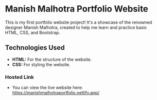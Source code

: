 # Manish Malhotra Portfolio Website

This is my first portfolio website project! It's a showcase of the renowned designer Manish Malhotra, created to help me learn and practice basic HTML, CSS, and Bootstrap.

## Technologies Used

- **HTML:** For the structure of the website.
- **CSS:** For styling the website.
  
### Hosted Link
- You can view the live website here: https://manishmalhotraportfolio.netlify.app/
